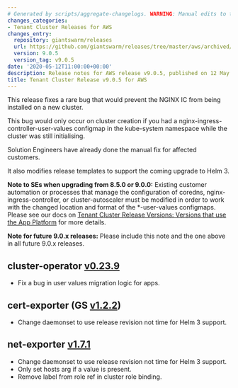 ```yaml
---
# Generated by scripts/aggregate-changelogs. WARNING: Manual edits to this files will be overwritten.
changes_categories:
- Tenant Cluster Releases for AWS
changes_entry:
  repository: giantswarm/releases
  url: https://github.com/giantswarm/releases/tree/master/aws/archived/v9.0.5
  version: 9.0.5
  version_tag: v9.0.5
date: '2020-05-12T11:00:00+00:00'
description: Release notes for AWS release v9.0.5, published on 12 May 2020, 11:00
title: Tenant Cluster Release v9.0.5 for AWS
---
```


This release fixes a rare bug that would prevent the NGINX IC from being installed on a new cluster.

This bug would only occur on cluster creation if you had a nginx-ingress-controller-user-values configmap in the kube-system namespace while the cluster was still initialising.

Solution Engineers have already done the manual fix for affected customers.

It also modifies release templates to support the coming upgrade to Helm 3.

**Note to SEs when upgrading from 8.5.0 or 9.0.0:** Existing customer automation or processes that manage the configuration of coredns, nginx-ingress-controller, or cluster-autoscaler must be modified in order to work with the changed location and format of the *-user-values configmaps. Please see our docs on [Tenant Cluster Release Versions: Versions that use the App Platform](https://docs.giantswarm.io/reference/release-versions/#versions-that-use-the-app-platform) for more details.

**Note for future 9.0.x releases:** Please include this note and the one above in all future 9.0.x releases.

## cluster-operator [v0.23.9](https://github.com/giantswarm/cluster-operator/releases/tag/v0.23.9)

- Fix a bug in user values migration logic for apps.

## cert-exporter (GS [v1.2.2](https://github.com/giantswarm/cert-exporter/blob/master/CHANGELOG.md#v122-2020-04-01))

- Change daemonset to use release revision not time for Helm 3 support.

## net-exporter [v1.7.1](https://github.com/giantswarm/net-exporter/blob/master/CHANGELOG.md#v171-2020-04-01)

- Change daemonset to use release revision not time for Helm 3 support.
- Only set hosts arg if a value is present.
- Remove label from role ref in cluster role binding.
